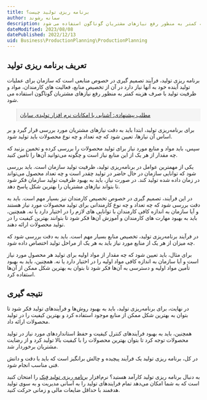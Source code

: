 ```yaml
---
title: برنامه ریزی تولید چیست؟
author: سمانه رشوند  
description: فرآیند تصمیم گیری در خصوص منابعی است که سازمان برای عملیات تولید آینده خود به آنها نیاز دارد در آن از تخصیص منابع، فعالیت های کارمندان، مواد و ظرفیت تولید با صرف هزینه کمتر به منظور رفع نیازهای مشتریان گوناگون استفاده می شود.
dateModified: 2023/08/08
datePublished: 2022/12/13
uid: Business\ProductionPlanning\ProductionPlanning
---
```

## تعریف برنامه ریزی تولید
برنامه ریزی تولید، فرآیند تصمیم گیری در خصوص منابعی است که سازمان برای عملیات تولید آینده خود به آنها نیاز دارد در آن از تخصیص منابع، فعالیت های کارمندان، مواد و ظرفیت تولید با صرف هزینه کمتر به منظور رفع نیازهای مشتریان گوناگون استفاده می شود.

<blockquote style="background-color:#f5f5f5; padding:0.5rem">
<a href="https://www.hooshkar.com/Software/Sayan/Package/Industrial" target="_blank">مطلب پیشنهادی: آشنایی با امکانات نرم افزار تولیدی سایان
</a></blockquote>


برای برنامه‌ریزی تولید، ابتدا باید به دقت نیازهای مشتریان مورد بررسی قرار گیرد و بر اساس آن نیازها، تعیین شود که چه تعداد و چه نوع محصولات باید تولید شود. 

سپس، باید مواد و منابع مورد نیاز برای تولید محصولات را بررسی کرده و تخمین بزنید که چه مقدار از هر یک از این منابع نیاز است و چگونه می‌توانید آن‌ها را تأمین کنید.

یکی از مهمترین عوامل در برنامه‌ریزی تولید، ظرفیت تولید سازمان است. باید بررسی شود که توانایی سازمان در حال حاضر در تولید چقدر است و چه تعداد محصول می‌تواند در زمان داده شده تولید کند. در صورت نیاز، باید به بهبود ظرفیت تولید سازمان فکر شود تا بتواند نیازهای مشتریان را بهترین شکل پاسخ دهد.

در این فرآیند، تصمیم گیری در خصوص تخصیص کارمندان نیز بسیار مهم است. باید به دقت بررسی شود که چه تعداد و چه نوع کارمندانی برای تولید محصولات مورد نیاز هستند و آیا سازمان به اندازه کافی کارمندان با توانایی های لازم را در اختیار دارد یا نه. همچنین، باید به بهبود مهارت های کارمندان و آموزش آن‌ها فکر شود تا بتوانند بهترین کیفیت را در تولید محصولات ارائه دهند.

در فرآیند برنامه‌ریزی تولید، تخصیص منابع بسیار مهم است. باید به دقت بررسی شود که چه میزان از هر یک از منابع مورد نیاز باید به هر یک از مراحل تولید اختصاص داده شود. 

برای مثال، باید تعیین شود که چه مقدار از مواد اولیه برای تولید هر محصول مورد نیاز است و آیا سازمان به اندازه کافی مواد اولیه را در اختیار دارد یا نه. همچنین، باید به بهبود تأمین مواد اولیه و دسترسی به آن‌ها فکر شود تا بتوان به بهترین شکل ممکن از آن‌ها استفاده کرد.

## نتیجه گیری
در نهایت، برای برنامه‌ریزی تولید، باید به بهبود روش‌ها و فرآیندهای تولید فکر شود تا بتوان به بهترین شکل ممکن از منابع موجود استفاده کرد و بهترین کیفیت را در تولید محصولات ارائه داد. 

همچنین، باید به بهبود فرآیندهای کنترل کیفیت و حفظ استانداردهای مورد نیاز در تولید محصولات توجه کرد تا بتوان بهترین محصولات را با کیفیت بالا تولید کرد و از رضایت مشتریان برخوردار شد.

در کل، برنامه ریزی تولید یک فرآیند پیچیده و چالش برانگیز است که باید با دقت و دانش فنی مناسب انجام شود. 

به دنبال برنامه ریزی تولید کارآمد هستید؟ نرم‌افزار <a href="https://www.hooshkar.com/Software/Fennec/Module/ProductionPlanning" target="_blank">برنامه ریزی تولید فِنِک</a> را امتحان کنید است که به شما امکان می‌دهد تمام فرایندهای تولید را به آسانی مدیریت و به سوی تولید هدفمند با حداقل ضایعات مالی و زمانی حرکت کنید.

